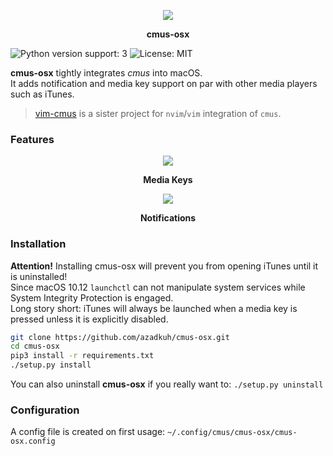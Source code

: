 </p>
<p align="center">
	<img src="https://github.com/azadkuh/cmus-osx/blob/master/cmus-osx/cmus-icon.png?raw=true">
</p>
<p align="center">
	<strong>cmus-osx</strong>
</p>

![Python version support: 3](https://img.shields.io/badge/python-3-green.svg)
![License: MIT](https://img.shields.io/badge/license-MIT-green.svg)

**cmus-osx** tightly integrates *cmus* into macOS.   
It adds notification and media key support on par with other media players such as iTunes.


> [vim-cmus](https://github.com/azadkuh/vim-cmus) is a sister project for `nvim`/`vim` integration of `cmus`.


### Features
<p align="center">
	<img src="https://cloud.githubusercontent.com/assets/6501462/14425436/7d69fd8c-fffc-11e5-93ac-3ee26ba6e299.png">
</p>
<p align="center">
	<strong>Media Keys</strong>
</p>
<p align="center">
	<img src="https://cloud.githubusercontent.com/assets/9287847/21743528/47fc9cb2-d504-11e6-915f-62b6dc9b487d.gif">
</p>
<p align="center">
	<strong>Notifications</strong>
</p>

### Installation
**Attention!** Installing cmus-osx will prevent you from opening iTunes until it is uninstalled!  
Since macOS 10.12 `launchctl` can not manipulate system services while System Integrity Protection is engaged.  
Long story short: iTunes will always be launched when a media key is pressed unless it is explicitly disabled.

```bash
git clone https://github.com/azadkuh/cmus-osx.git
cd cmus-osx
pip3 install -r requirements.txt
./setup.py install
```

You can also uninstall **cmus-osx** if you really want to: `./setup.py uninstall`

### Configuration
A config file is created on first usage: `~/.config/cmus/cmus-osx/cmus-osx.config`
